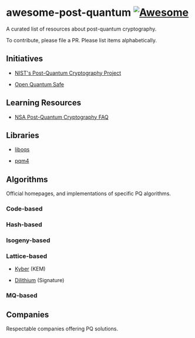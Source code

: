 # awesome-post-quantum [![Awesome](https://cdn.rawgit.com/sindresorhus/awesome/d7305f38d29fed78fa85652e3a63e154dd8e8829/media/badge.svg)](https://github.com/sindresorhus/awesome)

A curated list of resources about post-quantum cryptography.

To contribute, please file a PR. Please list items alphabetically.

## Initiatives

* [NIST's Post-Quantum Cryptography
  Project](https://csrc.nist.gov/projects/post-quantum-cryptography)

* [Open Quantum Safe](https://openquantumsafe.org/)

## Learning Resources

* [NSA Post-Quantum Cryptography FAQ](https://media.defense.gov/2021/Aug/04/2002821837/-1/-1/1/Quantum_FAQs_20210804.PDF)

## Libraries

* [liboqs](https://github.com/open-quantum-safe/liboqs)

* [pqm4](https://github.com/mupq/pqm4)

## Algorithms

Official homepages, and implementations of specific PQ algorithms.

### Code-based

### Hash-based

### Isogeny-based

### Lattice-based

* [Kyber](https://pq-crystals.org/kyber) (KEM)

* [Dilithium](https://pq-crystals.org/dilithium/) (Signature)

### MQ-based


## Companies

Respectable companies offering PQ solutions.
